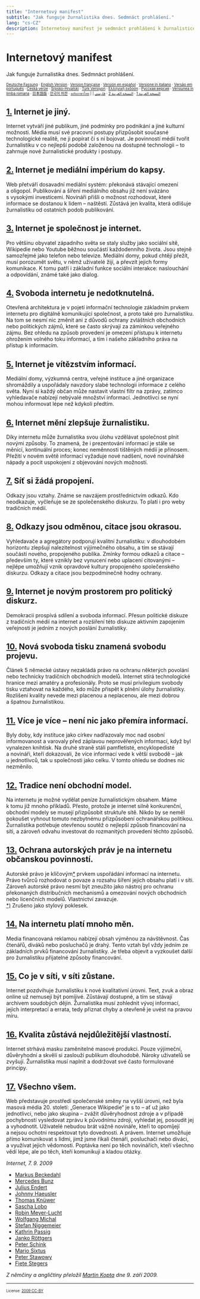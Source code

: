 ```yaml
---
title: "Internetový manifest"
subtitle: "Jak funguje žurnalistika dnes. Sedmnáct prohlášení."
lang: "cs-CZ"
description: Internetový manifest je sedmnáct prohlášení k žurnalistice na internetu z roku 2009.
---
```


# Internetový manifest

Jak funguje žurnalistika dnes. Sedmnáct prohlášení.

<small><small>[Deutsche Fassung] · [English Version] · [Version française] · [Versión en español] · [Versione in italiano] · [Versão em português] · [Česká verze] · [Srpsko-Hrvatski] · [Türk Versiyon] · [Ελληνική έκδοση] · [Русская версия] · [Versiunea in limba romana] · [日本語版] · [한국어 버젼] · [ฉบับภาษาไทย] | | [النسخة العربية 1] · [النسخة العربية 2] · [فارسی]</small></small>

<a name="art-1" id="art-1"></a>
## [1.] Internet je jiný.

Internet vytváří jiné publikum, jiné podmínky pro podnikání a jiné kulturní možnosti. Média musí své pracovní postupy přizpůsobit současné technologické realitě, ne ji popírat či s ní bojovat. Je povinností médií tvořit žurnalistiku v co nejlepší podobě založenou na dostupné technologii – to zahrnuje nové žurnalistické produkty i postupy.

<a name="art-2" id="art-2"></a>
## [2.] Internet je mediální impérium do kapsy.

Web přetváří dosavadní mediální systém: překonává stávající omezení a oligopol. Publikování a šíření mediálního obsahu již není svázáno s vysokými investicemi. Novináři přišli o možnost rozhodovat, které informace se dostanou k lidem – naštěstí. Zůstává jen kvalita, která odlišuje žurnalistiku od ostatních podob publikování.

<a name="art-3" id="art-3"></a>
## [3.] Internet je společnost je internet.

Pro většinu obyvatel západního světa se staly služby jako sociální sítě, Wikipedie nebo Youtube běžnou součástí každodenního života. Jsou stejně samozřejmé jako telefon nebo televize. Mediální domy, pokud chtějí přežít, musí porozumět světu, v němž uživatelé žijí, a převzít jejich formy komunikace. K tomu patří i základní funkce sociální interakce: naslouchání a odpovídání, známé také jako dialog.

<a name="art-4" id="art-4"></a>
## [4.] Svoboda internetu je nedotknutelná.

Otevřená architektura je v pojetí informační technologie základním prvkem internetu pro digitálně komunikující společnost, a proto také pro žurnalistiku. Na tom se nesmí nic změnit ani z důvodů ochrany zvláštních obchodních nebo politických zájmů, které se často skrývají za záminkou veřejného zájmu. Bez ohledu na způsob provedení je omezení přístupu k internetu ohrožením volného toku informací, a tím i našeho základního práva na přístup k informacím.

<a name="art-5" id="art-5"></a>
## [5.] Internet je vítězstvím informací.

Mediální domy, výzkumná centra, veřejné instituce a jiné organizace shromáždily a uspořádaly navzdory slabé technologii informace z celého světa. Nyní si každý občan může nastavit vlastní filtr na zprávy, zatímco vyhledavače nabízejí nebývalé množství informací. Jednotlivci se nyní mohou informovat lépe než kdykoli předtím.

<a name="art-6" id="art-6"></a>
## [6.] Internet mění zlepšuje žurnalistiku.

Díky internetu může žurnalistika svou úlohu vzdělávat společnost plnit novými způsoby. To znamená, že i prezentování informací je stále se měnící, kontinuální proces; konec neměnnosti tištěných médií je přínosem. Přežití v novém světě informací vyžaduje nové nadšení, nové novinářské nápady a pocit uspokojení z objevování nových možností.

<a name="art-7" id="art-7"></a>
## [7.] Síť si žádá propojení.

Odkazy jsou vztahy. Známe se navzájem prostřednictvím odkazů. Kdo neodkazuje, vyčleňuje se ze společenského diskurzu. To platí i pro weby tradičních médií.

<a name="art-8" id="art-8"></a>
## [8.] Odkazy jsou odměnou, citace jsou okrasou.

Vyhledavače a agregátory podporují kvalitní žurnalistiku: v dlouhodobém horizontu zlepšují nalezitelnost výjimečného obsahu, a tím se stávají součástí nového, propojeného publika. Zmínky formou odkazů a citace – především ty, které vznikly bez vynucení nebo uplacení citovanými – nejlépe umožňují vznik opravdové kultury propojeného společenského diskurzu. Odkazy a citace jsou bezpodmínečně hodny ochrany.

<a name="art-9" id="art-9"></a>
## [9.] Internet je novým prostorem pro politický diskurz.

Demokracii prospívá sdílení a svoboda informací. Přesun politické diskuze z tradičních médií na internet a rozšíření této diskuze aktivním zapojením veřejnosti je jedním z nových poslání žurnalistiky.

<a name="art-10" id="art-10"></a>
## [10.] Nová svoboda tisku znamená svobodu projevu.

Článek 5 německé ústavy nezakládá právo na ochranu některých povolání nebo technicky tradičních obchodních modelů. Internet stírá technologické hranice mezi amatéry a profesionály. Proto se musí privilegium svobody tisku vztahovat na každého, kdo může přispět k plnění úlohy žurnalistiky. Rozlišení kvality nevede mezi placenou a neplacenou, ale mezi dobrou a špatnou žurnalistikou.

<a name="art-11" id="art-11"></a>
## [11.] Více je více – není nic jako přemíra informací.

Byly doby, kdy instituce jako církev nadřazovaly moc nad osobní informovanost a varovaly před záplavou neprověřených informací, když byl vynalezen knihtisk. Na druhé straně stáli pamfletisté, encyklopedisté a novináři, kteří dokazovali, že více informací vede k větší svobodě – jak u jednotlivců, tak u společnosti jako celku. V tomto ohledu se dodnes nic nezměnilo.

<a name="art-12" id="art-12"></a>
## [12.] Tradice není obchodní model.

Na internetu je možné vydělat peníze žurnalistickým obsahem. Máme k tomu již mnoho příkladů. Přesto, protože je internet silně konkurenční, obchodní modely se musejí přizpůsobit struktuře sítě. Nikdo by se neměl pokoušet vyhnout tomuto nezbytnému přizpůsobení ochranářskou politikou. Žurnalistika potřebuje otevřenou soutěž o nejlepší způsob financování na síti, a zároveň odvahu investovat do rozmanitých provedení těchto způsobů.

<a name="art-13" id="art-13"></a>
## [13.] Ochrana autorských práv je na internetu občanskou povinností.

Autorské právo je klíčovým[\*] prvkem uspořádání informací na internetu. Právo tvůrců rozhodovat o povaze a rozsahu šíření jejich obsahu platí i v síti. Zároveň autorské právo nesmí být zneužito jako nástroj pro ochranu překonaných distribučních mechanismů a omezování nových obchodních nebo licenčních modelů. Vlastnictví zavazuje.  
[\*)] Zrušeno jako stylový poklesek.

<a name="art-14" id="art-14"></a>
## [14.] Na internetu platí mnoho měn.

Media financovaná reklamou nabízejí obsah výměnou za návštěvnost. Čas čtenářů, diváků nebo posluchačů je drahý. Tento vztah byl vždy jedním ze základních prvků financování žurnalistiky. Je třeba objevit a vyzkoušet další pro žurnalistiku přijatelné způsoby financování.

<a name="art-15" id="art-15"></a>
## [15.] Co je v síti, v síti zůstane.

Internet pozdvihuje žurnalistiku k nové kvalitativní úrovni. Text, zvuk a obraz online už nemusejí být pomíjivé. Zůstávají dostupné, a tím se stávají archivem soudobých dějin. Žurnalistika musí zohlednit vývoj informací, jejich interpretací a errata, tedy přiznat chyby a otevřeně je uvést na pravou míru.

<a name="art-16" id="art-16"></a>
## [16.] Kvalita zůstává nejdůležitější vlastností.

Internet strhává masku zaměnitelné masové produkci. Pouze výjimeční, důvěryhodní a skvělí si zaslouží publikum dlouhodobě. Nároky uživatelů se zvyšují. Žurnalistika musí naplnit a dodržovat své často formulované principy.

<a name="art-17" id="art-17"></a>
## [17.] Všechno všem.

Web představuje prostředí společenské směny na vyšší úrovni, než byla masová média 20. století: „Generace Wikipedie“ je s to – ať už jako jednotlivci, nebo jako skupina – zvážit důvěryhodnost zdroje a v případě pochybností vysledovat zprávu k původnímu zdroji, vyhledat jej, posoudit jej a vyhodnotit. Uživatelé nebudou brát vážně novináře, kteří to opomíjejí a nejsou ochotni respektovat tyto dovednosti. A právem. Internet umožňuje přímo komunikovat s lidmi, jimž jsme říkali čtenáři, posluchači nebo diváci, a využívat jejich vědomosti. Poptávka není po těch novinářích, kteří všechno vědí lépe, ale po těch, kteří komunikují a kladou otázky.

*Internet, 7. 9. 2009*

* [Markus Beckedahl]
* [Mercedes Bunz]
* [Julius Endert]
* [Johnny Haeusler]
* [Thomas Knüwer]
* [Sascha Lobo]
* [Robin Meyer-Lucht]
* [Wolfgang Michal]
* [Stefan Niggemeier]
* [Kathrin Passig]
* [Janko Röttgers]
* [Peter Schink]
* [Mario Sixtus]
* [Peter Stawowy]
* [Fiete Stegers]

*Z němčiny a angličtiny přeložil [Martin Kopta] dne 9. září 2009.*

***

<small><small>License: [2009 CC-BY](https://creativecommons.org/licenses/by/3.0/)</small></small>

[Deutsche Fassung]: http://www.internet-manifest.de
[English Version]: http://www.internet-manifesto.org
[Version française]: http://owni.fr/2009/09/09/un-manifeste-internet-traduction/
[Versión en español]: http://uberblogged.com/periodismo/como-funciona-el-periodismo-hoy-manifiesto/
[Versione in italiano]: http://mediablog.corriere.it/2009/09/il_giornalismo_ai_tempi_di_int.html
[Versão em português]: http://manifesto-internet.org/
[Česká verze]: http://www.internet-manifest.cz/
[Srpsko-Hrvatski]: http://www.blogowski.eu/2009/09/15/internet-manifest/
[Türk Versiyon]: http://blog.akgul.web.tr/?p=30
[Ελληνική έκδοση]: http://www.news247.gr/a/5%21101128
[Русская версия]: http://journalism.com.ua/archives/359
[Versiunea in limba romana]: http://economie.hotnews.ro/stiri-media_publicitate-6119844-moartea-ziaristului-atotstiutor-aparut-manifestul-internetului-17-puncte.htm
[日本語版]: http://peer2peer.blog79.fc2.com/blog-entry-1552.html
[한국어 버젼]: http://capcold.net/blog/4629
[ฉบับภาษาไทย]: http://www.fringer.org/?p=446
[النسخة العربية 1]: http://www.al-khabar.info/%D8%A8%D9%80%D9%8A%D8%A7%D9%86-%D8%A7%D9%84%D8%A3%D9%86%D9%80%D8%AA%D9%80%D8%B1%D9%86%D9%80%D8%AA-%D9%83%D9%80%D9%8A%D9%81-%D8%AA%D9%80%D8%B4%D9%80%D8%AA%D9%80%D8%BA%D9%84-%D8%A7%D9%84%D8%B5%D9%91%D8%AD%D8%A7%D9%81%D8%A9-%D8%A7%D9%84%D9%8A%D9%88%D9%85-%D8%B3%D8%A8%D8%B9%D8%A9-%D8%B9%D8%B4%D8%B1-%D8%A5%D8%AB%D9%80%D8%A8%D8%A7%D8%AA%D8%A7_a7842.html
[النسخة العربية 2]: http://owni.fr/2009/09/12/%D8%A8%D9%80%D9%8A%D8%A7%D9%86-%D8%A7%D9%84%D8%A3%D9%86%D9%80%D8%AA%D9%80%D8%B1%D9%86%D9%80%D9%8A%D8%AA-un-manifeste-internet/
[فارسی]: http://muvi.ir/?page_id=121
[1.]: #art-1
[2.]: #art-2
[3.]: #art-3
[4.]: #art-4
[5.]: #art-5
[6.]: #art-6
[7.]: #art-7
[8.]: #art-8
[9.]: #art-9
[10.]: #art-10
[11.]: #art-11
[12.]: #art-12
[13.]: #art-13
[\*]: #stilbluete
[\*)]: #ausstilbluete
[14.]: #art-14
[15.]: #art-15
[16.]: #art-16
[17.]: #art-17
[Markus Beckedahl]: http://www.netzpolitik.org/ "Markus Beckedahl "
[Mercedes Bunz]: http://www.mercedes-bunz.de/ "Mercedes Bunz"
[Julius Endert]: http://www.blinkenlichten.com/ "Julius Endert"
[Johnny Haeusler]: http://www.spreeblick.com/ "Johnny Haeusler"
[Thomas Knüwer]: http://blog.handelsblatt.com/indiskretion/ "Thomas Knüwer"
[Sascha Lobo]: http://www.saschalobo.com/ "Sascha Lobo"
[Robin Meyer-Lucht]: http://www.carta.info/ "Robin Meyer-Lucht"
[Wolfgang Michal]: http://www.autoren-reporter.de/index.php?option=com_content&task=view&id=23&Itemid=66 "Wolfgang Michal"
[Stefan Niggemeier]: http://www.stefan-niggemeier.de/ "Stefan Niggemeier"
[Kathrin Passig]: http://de.wikipedia.org/wiki/Kathrin_Passig "Kathrin Passig"
[Janko Röttgers]: http://www.lowpass.cc/ "Janko Röttgers"
[Peter Schink]: http://www.peter-schink.de/ "Peter Schink"
[Mario Sixtus]: http://www.elektrischer-reporter.de/ "Mario Sixtus"
[Peter Stawowy]: http://www.xing.com/profile/Peter_Stawowy "Peter Stawowy"
[Fiete Stegers]: http://www.netzjournalismus.de/ "Fiete Stegers"
[Martin Kopta]: http://martinkopta.cz/ "Martin Kopta"

<style>
	.markdown-body { font-family: Georgia, "Times New Roman", Times, serif; }
	.markdown-body h1>a[href] { visibility: hidden;  }
	.markdown-body h2 a[href] { font-style: italic; }
	.markdown-body hr { height: 1px; }
</style>
